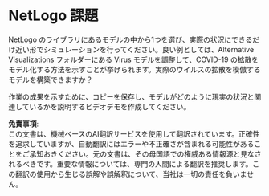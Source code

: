 # NetLogo 課題

NetLogo のライブラリにあるモデルの中から1つを選び、実際の状況にできるだけ近い形でシミュレーションを行ってください。良い例としては、Alternative Visualizations フォルダーにある Virus モデルを調整して、COVID-19 の拡散をモデル化する方法を示すことが挙げられます。実際のウイルスの拡散を模倣するモデルを構築できますか？

作業の成果を示すために、コピーを保存し、モデルがどのように現実の状況と関連しているかを説明するビデオデモを作成してください。

**免責事項**:  
この文書は、機械ベースのAI翻訳サービスを使用して翻訳されています。正確性を追求していますが、自動翻訳にはエラーや不正確さが含まれる可能性があることをご承知おきください。元の文書は、その母国語での権威ある情報源と見なされるべきです。重要な情報については、専門の人間による翻訳を推奨します。この翻訳の使用から生じる誤解や誤解釈について、当社は一切の責任を負いません。